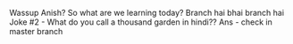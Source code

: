 Wassup Anish? So what are we learning today?
Branch hai bhai branch hai
Joke #2 - What do you call a thousand garden in hindi??
Ans - check in master branch